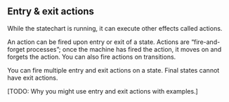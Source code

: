 ## Entry & exit actions

While the statechart is running, it can execute other effects called actions.

An action can be fired upon entry or exit of a state. Actions are “fire-and-forget processes”; once the machine has fired the action, it moves on and forgets the action. You can also fire actions on transitions.

You can fire multiple entry and exit actions on a state. Final states cannot have exit actions.

[TODO: Why you might use entry and exit actions with examples.]